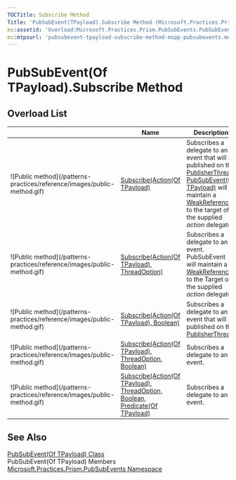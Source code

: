 ```yaml
---
TOCTitle: Subscribe Method
Title: 'PubSubEvent(TPayload).Subscribe Method (Microsoft.Practices.Prism.PubSubEvents)'
ms:assetid: 'Overload:Microsoft.Practices.Prism.PubSubEvents.PubSubEvent\`1.Subscribe'
ms:mtpsurl: 'pubsubevent-tpayload-subscribe-method-mspp-pubsubevents.md'
---
```


# PubSubEvent(Of TPayload).Subscribe Method

## Overload List

<table>
<thead>
<tr class="header">
<th> </th>
<th>Name</th>
<th>Description</th>
</tr>
</thead>
<tbody>
<tr class="odd">
<td>![Public method](/patterns-practices/reference/images/public-method.gif)</td>
<td><a href="/patterns-practices/reference/pubsubevent-tpayload-subscribe-method-action-tpayload-mspp-pubsubevents
">Subscribe(Action(Of TPayload)</a></td>
<td><div class="summary">
Subscribes a delegate to an event that will be published on the <a href="/patterns-practices/reference/threadoption-enumeration-mspp-pubsubevents
">PublisherThread</a>. <a href="/patterns-practices/reference/pubsubevent-tpayload-class-mspp-pubsubevents">PubSubEvent(Of TPayload)</a> will maintain a <a href="http://msdn2.microsoft.com/en-us/library/hbh8w2zd">WeakReference</a> to the target of the supplied <em>action</em> delegate.
</div></td>
</tr>
<tr class="even">
<td>![Public method](/patterns-practices/reference/images/public-method.gif)</td>
<td><a href="/patterns-practices/reference/pubsubevent-tpayload-subscribe-method-action-tpayload-threadoption-mspp-pubsubevents
">Subscribe(Action(Of TPayload), ThreadOption)</a></td>
<td><div class="summary">
Subscribes a delegate to an event. PubSubEvent will maintain a <a href="http://msdn2.microsoft.com/en-us/library/hbh8w2zd">WeakReference</a> to the Target of the supplied <em>action</em> delegate.
</div></td>
</tr>
<tr class="odd">
<td>![Public method](/patterns-practices/reference/images/public-method.gif)</td>
<td><a href="/patterns-practices/reference/pubsubevent-tpayload-subscribe-method-action-tpayload-boolean-mspp-pubsubevents
">Subscribe(Action(Of TPayload), Boolean)</a></td>
<td><div class="summary">
Subscribes a delegate to an event that will be published on the <a href="https://msdn.microsoft.com/en-us/library/microsoft.practices.prism.pubsubevents.threadoption(v=pandp.50)">PublisherThread</a>.
</div></td>
</tr>
<tr class="even">
<td>![Public method](/patterns-practices/reference/images/public-method.gif)</td>
<td><a href="/patterns-practices/reference/pubsubevent-tpayload-subscribe-method-action-tpayload-threadoption-boolean-mspp-pubsubevents">Subscribe(Action(Of TPayload), ThreadOption, Boolean)</a></td>
<td><div class="summary">
Subscribes a delegate to an event.
</div></td>
</tr>
<tr class="odd">
<td>![Public method](/patterns-practices/reference/images/public-method.gif)</td>
<td><a href="/patterns-practices/reference/pubsubevent-tpayload-subscribe-method-action-tpayload-threadoption-boolean-predicate-tpayload-mspp-pubsubevents
">Subscribe(Action(Of TPayload), ThreadOption, Boolean, Predicate(Of TPayload)</a></td>
<td><div class="summary">
Subscribes a delegate to an event.
</div></td>
</tr>
</tbody>
</table>

## See Also

[PubSubEvent(Of TPayload) Class](/patterns-practices/reference/pubsubevent-tpayload-class-mspp-pubsubevents)  
PubSubEvent(Of TPayload) Members  
[Microsoft.Practices.Prism.PubSubEvents Namespace](/patterns-practices/reference/mspp-pubsubevents-namespace)<br/>